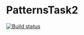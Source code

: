 # PatternsTask2
[![Build status](https://ci.appveyor.com/api/projects/status/1cxerr0t26aqse11?svg=true)](https://ci.appveyor.com/project/nataliasaltickova/patternstask2)
